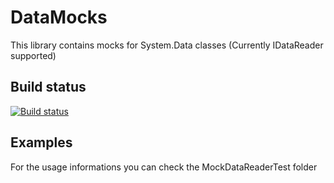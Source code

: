
# DataMocks
This library contains mocks for System.Data classes (Currently IDataReader supported)

## Build status
[![Build status](https://ci.appveyor.com/api/projects/status/5n08tjl5tl2k12lp?svg=true)](https://ci.appveyor.com/project/sadedil/datamocks)

## Examples
For the usage informations you can check the MockDataReaderTest folder

